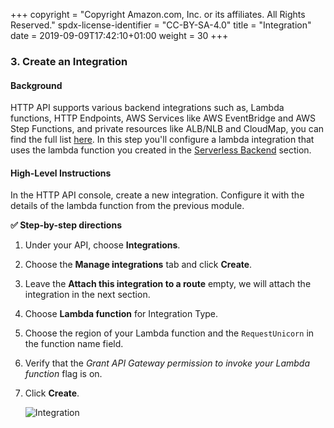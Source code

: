 +++
copyright = "Copyright Amazon.com, Inc. or its affiliates. All Rights Reserved."
spdx-license-identifier = "CC-BY-SA-4.0"
title = "Integration"
date = 2019-09-09T17:42:10+01:00
weight = 30
+++

### 3. Create an Integration

#### Background
HTTP API supports various backend integrations such as, Lambda functions, HTTP Endpoints, AWS Services like AWS EventBridge and AWS Step Functions, and private resources like ALB/NLB and CloudMap, you can find the full list [here][integrations-list]. In this step you'll configure a lambda integration that uses the lambda function you created in the [Serverless Backend][serverless-backend] section.


#### High-Level Instructions
In the HTTP API console, create a new integration. Configure it with the details of the lambda function from the previous module.

**:white_check_mark: Step-by-step directions**

1. Under your API, choose **Integrations**.
1. Choose the **Manage integrations** tab and click **Create**.
1. Leave the **Attach this integration to a route** empty, we will attach the integration in the next section.
1. Choose **Lambda function** for Integration Type.
1. Choose the region of your Lambda function and the `RequestUnicorn` in the function name field.
1. Verify that the *Grant API Gateway permission to invoke your Lambda function* flag is on.
1. Click **Create**.

    ![Integration](/images/integration.png)


[serverless-backend]: /serverlessbackend
[integrations-list]: https://docs.aws.amazon.com/apigateway/latest/developerguide/http-api-develop-integrations.html
